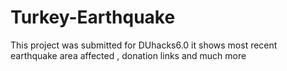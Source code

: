 # Turkey-Earthquake
This project was submitted for DUhacks6.0 it shows most recent earthquake area affected , donation links and much more 
